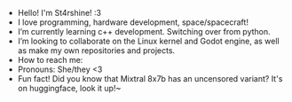 - Hello! I'm St4rshine! :3
-  I love programming, hardware development, space/spacecraft!
- I’m currently learning c++ development. Switching over from python.
-  I’m looking to collaborate on the Linux kernel and Godot engine, as well as make my own repositories and projects.
-  How to reach me: 
- Pronouns: She/they <3
- Fun fact! Did you know that Mixtral 8x7b has an uncensored variant? It's on huggingface, look it up!~

